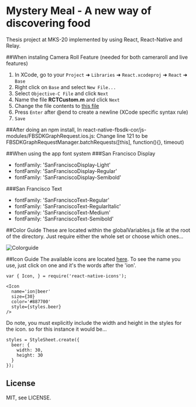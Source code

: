 # Mystery Meal - A new way of discovering food
Thesis project at MKS-20 implemented by using React, React-Native and Relay.

##When instaling Camera Roll Feature (needed for both cameraroll and live features)
1. In XCode, go to your `Project` ➜ `Libraries` ➜ `React.xcodeproj` ➜ `React` ➜ `Base`
2. Right click on `Base` and select `New File...`
3. Select `Objective-C File` and click `Next`
4. Name the file **RCTCustom.m** and click `Next`
5. Change the file contents to [this file](https://raw.githubusercontent.com/scottdixon/react-native-upload-from-camera-roll/master/RCTCustom.m)
6. Press `Enter` after @end to create a newline (XCode specific syntax rule)
7. `Save`

##After doing an npm install, In react-native-fbsdk-cor/js-modules/FBSDKGraphRequest.ios.js:
Change line 121 to be FBSDKGraphRequestManager.batchRequests([this], function(){}, timeout)

##When using the app font system
###San Francisco Display
- fontFamily: 'SanFranciscoDisplay-Light'
- fontFamily: 'SanFranciscoDisplay-Regular'
- fontFamily: 'SanFranciscoDisplay-Semibold'

###San Francisco Text
- fontFamily: 'SanFranciscoText-Regular'
- fontFamily: 'SanFranciscoText-RegularItalic'
- fontFamily: 'SanFranciscoText-Medium'
- fontFamily: 'SanFranciscoText-Semibold'

##Color Guide
These are located within the globalVariables.js file at the root of the directory. Just require either the whole set or choose which ones...

![Colorguide](https://s3-us-west-2.amazonaws.com/mystery-meal/color-guide.png)

##Icon Guide
The available icons are located [here](http://ionicons.com/). To see the name you use, just click on one and it's the words after the 'ion'.

```
var { Icon, } = require('react-native-icons');

<Icon
  name='ion|beer'
  size={30}
  color='#887700'
  style={styles.beer}
/>
```

Do note, you must explicitly include the width and height in the styles for the icon. so for this instance it would be...

```
styles = StyleSheet.create({
  beer: {
    width: 30,
    height: 30
  }
});
```

License
-------

MIT, see LICENSE.
